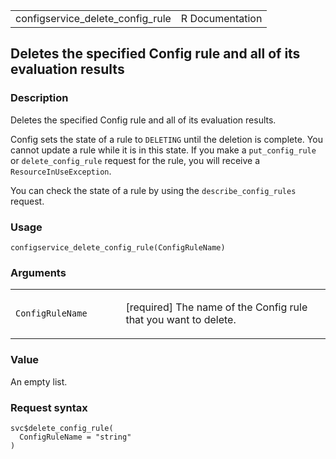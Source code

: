 <table style="width: 100%;">
<tbody>
<tr class="odd">
<td>configservice_delete_config_rule</td>
<td style="text-align: right;">R Documentation</td>
</tr>
</tbody>
</table>

## Deletes the specified Config rule and all of its evaluation results

### Description

Deletes the specified Config rule and all of its evaluation results.

Config sets the state of a rule to `DELETING` until the deletion is
complete. You cannot update a rule while it is in this state. If you
make a `put_config_rule` or `delete_config_rule` request for the rule,
you will receive a `ResourceInUseException`.

You can check the state of a rule by using the `describe_config_rules`
request.

### Usage

    configservice_delete_config_rule(ConfigRuleName)

### Arguments

<table>
<colgroup>
<col style="width: 35%" />
<col style="width: 65%" />
</colgroup>
<tbody>
<tr class="odd">
<td><code
id="configservice_delete_config_rule_:_ConfigRuleName">ConfigRuleName</code></td>
<td><p>[required] The name of the Config rule that you want to
delete.</p></td>
</tr>
</tbody>
</table>

### Value

An empty list.

### Request syntax

    svc$delete_config_rule(
      ConfigRuleName = "string"
    )
